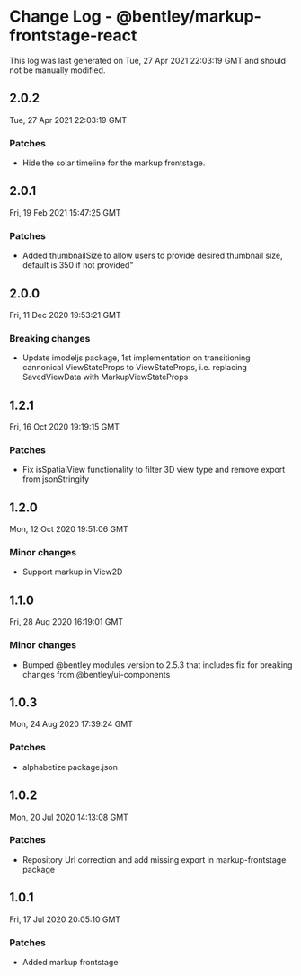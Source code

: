 # Change Log - @bentley/markup-frontstage-react

This log was last generated on Tue, 27 Apr 2021 22:03:19 GMT and should not be manually modified.

## 2.0.2
Tue, 27 Apr 2021 22:03:19 GMT

### Patches

- Hide the solar timeline for the markup frontstage.

## 2.0.1
Fri, 19 Feb 2021 15:47:25 GMT

### Patches

- Added thumbnailSize to allow users to provide desired thumbnail size, default is 350 if not provided"

## 2.0.0
Fri, 11 Dec 2020 19:53:21 GMT

### Breaking changes

- Update imodeljs package, 1st implementation on transitioning cannonical ViewStateProps to ViewStateProps, i.e. replacing SavedViewData with MarkupViewStateProps

## 1.2.1
Fri, 16 Oct 2020 19:19:15 GMT

### Patches

- Fix isSpatialView functionality to filter 3D view type and remove export from jsonStringify

## 1.2.0
Mon, 12 Oct 2020 19:51:06 GMT

### Minor changes

- Support markup in View2D

## 1.1.0
Fri, 28 Aug 2020 16:19:01 GMT

### Minor changes

- Bumped @bentley modules version to 2.5.3 that includes fix for breaking changes from @bentley/ui-components

## 1.0.3
Mon, 24 Aug 2020 17:39:24 GMT

### Patches

- alphabetize package.json

## 1.0.2
Mon, 20 Jul 2020 14:13:08 GMT

### Patches

- Repository Url correction and add missing export in  markup-frontstage package

## 1.0.1
Fri, 17 Jul 2020 20:05:10 GMT

### Patches

- Added markup frontstage

